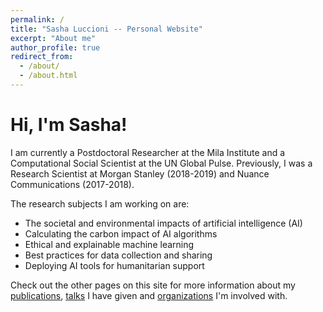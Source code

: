 ```yaml
---
permalink: /
title: "Sasha Luccioni -- Personal Website"
excerpt: "About me"
author_profile: true
redirect_from: 
  - /about/
  - /about.html
---
```


Hi, I'm Sasha!
======
I am currently a Postdoctoral Researcher at the Mila Institute and a Computational Social Scientist at the UN Global Pulse. Previously, I was a Research Scientist at Morgan Stanley (2018-2019) and Nuance Communications (2017-2018).

The research subjects I am working on are:
* The societal and environmental impacts of artificial intelligence (AI)
* Calculating the carbon impact of AI algorithms
* Ethical and explainable machine learning
* Best practices for data collection and sharing
* Deploying AI tools for humanitarian support

Check out the other pages on this site for more information about my [publications](https://www.example.com), [talks](https://www.example.com) I have given and [organizations](https://www.example.com) I'm involved with.

